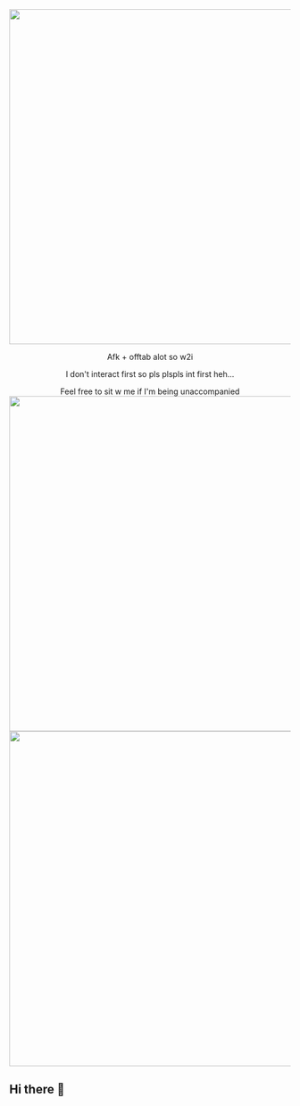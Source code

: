 <img src="https://i.imgur.com/71fnCTy.png&=80" width="600">
<p align="center">Afk + offtab alot so w2i 

  <p align="center">I don't interact first so pls plspls int first heh...
    
<p align="center">Feel free to sit w me if I'm being unaccompanied
<img Feel free to sit w me if I'm being unaccompanied
<img src="https://i.imgur.com/UBUfVfA.png&=80" width="600">

<img src="https://i.imgur.com/YSFUvMQ.png&=80" width="600">



## Hi there 👋

<!--
**detective-prince/detective-prince** is a ✨ _special_ ✨ repository because its `README.md` (this file) appears on your GitHub profile.

Here are some ideas to get you started:

- 🔭 I’m currently working on ...
- 🌱 I’m currently learning ...
- 👯 I’m looking to collaborate on ...
- 🤔 I’m looking for help with ...
- 💬 Ask me about ...
- 📫 How to reach me: ...
- 😄 Pronouns: ...
- ⚡ Fun fact: ...
-->
